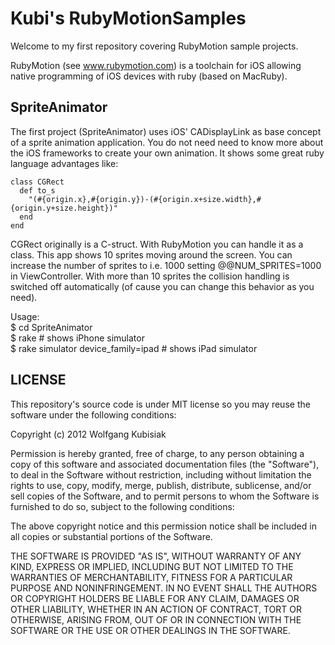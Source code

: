 Kubi's RubyMotionSamples
========================

Welcome to my first repository covering RubyMotion sample projects.

RubyMotion (see www.rubymotion.com) is a toolchain for iOS allowing native programming of iOS devices with ruby (based on MacRuby).

SpriteAnimator
---------------
The first project (SpriteAnimator) uses iOS' CADisplayLink as base concept of a sprite animation application.
You do not need need to know more about the iOS frameworks to create your own animation.
It shows some great ruby language advantages like:

    class CGRect
      def to_s
        "(#{origin.x},#{origin.y})-(#{origin.x+size.width},#{origin.y+size.height})" 
      end
    end

CGRect originally is a C-struct. With RubyMotion you can handle it as a class.
This app shows 10 sprites moving around the screen. You can increase the number of sprites to i.e. 1000 setting @@NUM_SPRITES=1000 in ViewController. With more than 10 sprites the collision handling is switched off automatically (of cause you can change this behavior as you need).

Usage:  
$ cd SpriteAnimator  
$ rake # shows iPhone simulator  
$ rake simulator device_family=ipad # shows iPad simulator  


LICENSE
------- 
This repository's source code is under MIT license so you may reuse the software under the following conditions:

Copyright (c) 2012 Wolfgang Kubisiak  
  
Permission is hereby granted, free of charge, to any person obtaining a copy of this software and associated documentation files (the "Software"), to deal in the Software without restriction, including without limitation the rights to use, copy, modify, merge, publish, distribute, sublicense, and/or sell copies of the Software, and to permit persons to whom the Software is furnished to do so, subject to the following conditions:  
  
The above copyright notice and this permission notice shall be included in all copies or substantial portions of the Software.  
  
THE SOFTWARE IS PROVIDED "AS IS", WITHOUT WARRANTY OF ANY KIND, EXPRESS OR IMPLIED, INCLUDING BUT NOT LIMITED TO THE WARRANTIES OF MERCHANTABILITY, FITNESS FOR A PARTICULAR PURPOSE AND NONINFRINGEMENT. IN NO EVENT SHALL THE AUTHORS OR COPYRIGHT HOLDERS BE LIABLE FOR ANY CLAIM, DAMAGES OR OTHER LIABILITY, WHETHER IN AN ACTION OF CONTRACT, TORT OR OTHERWISE, ARISING FROM, OUT OF OR IN CONNECTION WITH THE SOFTWARE OR THE USE OR OTHER DEALINGS IN THE SOFTWARE.  



